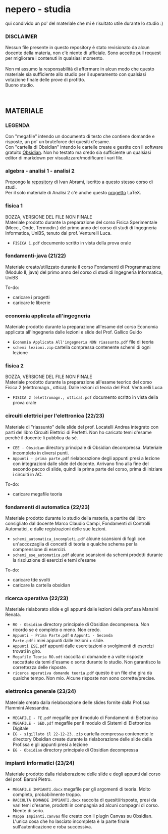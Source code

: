 # nepero - studia
qui condivido un po' del materiale che mi è risultato utile durante lo studio :)

### DISCLAIMER
Nessun file presente in questo repository è stato revisionato da alcun docente della materia, non c'è niente di ufficiale. Sono accette pull request per migliorare i contenuti in qualsiasi momento.
<br><br>
Non mi assumo la responsabilità di affermare in alcun modo che questo materiale sia sufficiente allo studio per il superamento con qualsiasi votazione finale delle prove di profitto.<br>
Buono studio.

<br>

## MATERIALE

### LEGENDA
Con "megafile" intendo un documento di testo che contiene domande e risposte, un po' un bruteforce dei quesiti d'esame.<br>
Con "cartella di Obsidian" intendo le cartelle create e gestite con il software gratuito [Obsidian](https://obsidian.md/). Non ho testato ma credo sia sufficiente un qualsiasi editor di markdown per visualizzare/modificare i vari file.

### algebra - analisi 1 - analisi 2
Propongo la [repository](https://github.com/ildivan/ingegneria-informatica/tree/main) di Ivan Abrami, iscritto a questo stesso corso di studi.<br>
Per il solo materiale di Analisi 2 c'è anche questo [progetto](https://github.com/ceres-c/unibs-analisi2) LaTeX.

### fisica 1
BOZZA, VERSIONE DEL FILE NON FINALE<br>
Materiale prodotto durante la preparazione del corso Fisica Sperimentale (Mecc., Onde, Termodin.) del primo anno del corso di studi di Ingegneria Informatica, UniBS, tenuto dal prof. Venturelli Luca.
- <code>FISICA 1.pdf</code> documento scritto in vista della prova orale

### fondamenti-java (21/22)
<p>Materiale creato/utilizzato durante il corso Fondamenti di Programmazione (Modulo II, java) del primo anno del corso di studi di Ingegneria Informatica, UniBS</p>

To-do:
- caricare i progetti
- caricare le librerie 

### economia applicata all'ingegneria
Materiale prodotto durante la preparazione all'esame del corso Economia applicata all'Ingegneria dalle lezioni e slide del Prof. Gallico Guido
- <code>Economia Applicata All'ingegneria NON riassunto.pdf</code> file di teoria
- <code>schemi lezioni.zip</code> cartella compressa contenente schemi di ogni lezione 

### fisica 2
BOZZA, VERSIONE DEL FILE NON FINALE<br>
Materiale prodotto durante la preparazione all'esame teorico del corso Fisica 2 (elettromagn., ottica). Dalle lezioni di teoria del Prof. Venturelli Luca
- <code>FISICA 2 (elettromagn., ottica).pdf</code> documento scritto in vista della prova orale

### circuiti elettrici per l'elettronica (22/23)
Materiale di "riassunto" delle slide del prof. Locatelli Andrea integrato con parti del libro Circuiti Elettrici di Perfetti. Non ho caricato temi d'esame perchè il docente li pubblica da sé.
- <code>CEE - Obsidian</code> directory principale di Obsidian decompressa. Materiale incompleto in diversi punti.
- <code>Appunti - prima parte.pdf</code> rielaborazione degli appunti presi a lezione con integrazioni dalle slide del docente. Arrivano fino alla fine del secondo pacco di slide, quindi la prima parte del corso, prima di iniziare i circuiti in AC.

To-do:
- caricare megafile teoria

### fondamenti di automatica (22/23)
Materiale prodotto durante lo studio della materia, a partire dal libro consigliato dal docente Marco Claudio Campi, Fondamenti di Controlli Automatici, e dalle registrazioni delle sue lezioni.
- <code>schemi_automatica_incompleti.pdf</code> alcune scansioni di fogli con un'accozzaglia di concetti di teoria e qualche schema per la comprensione di esercizi.
- <code>schemi_ese_automatica.pdf</code> alcune scansioni da schemi prodotti durante la risoluzione di esercizi e temi d'esame

To-do:
- caricare tde svolti
- caricare la cartella obsidian 

### ricerca operativa (22/23)
Materiale rielaborato slide e gli appunti dalle lezioni della prof.ssa Mansini Renata.
- <code>RO - Obsidian</code> directory principale di Obsidian decompressa. Non ricordo se è completo o meno. Non credo.
- <code>Appunti - Prima Parte.pdf</code> e <code>Appunti - Seconda Parte.pdf</code> i miei appunti dalle lezioni + slide.
- <code>Appunti ESE.pdf</code> appunti dalle esercitazioni o svolgimenti di esercizi trovati in giro. 
- <code>Megafile Teoria RO.odt</code> raccolta di domande e a volte risposte raccattate da temi d'esame o sorte durante lo studio. Non garantisco la correttezza delle risposte.
- <code>ricerca operativa domande teoria.pdf</code> questo è un file che gira da qualche tempo. Non mio. Alcune risposte non sono corrette/precise.

### elettronica generale (23/24)
Materiale creato dalla rielaborazione delle slides fornite dalla Prof.ssa Flammini Alessandra.
- <code>MEGAFILE - FE.pdf</code> megafile per il modulo di Fondamenti di Elettronica
- <code>MEGAFILE - SED.pdf</code> megafile per il modulo di Sistemi di Elettronica Digitale
- <code>EG - sigillato il 22-12-23..zip</code> cartella compressa contenente le directory Obsidian create durante la rielaborazione delle slide della Prof.ssa e gli appunti presi a lezione
- <code>EG - Obsidian</code> directory principale di Obsidian decompressa

### impianti informatici (23/24)
Materiale prodotto dalla rielaborazione delle slide e degli appunti dal corso del prof. Baroni Pietro.
- <code>MEGAFILE IMPIANTI.docx</code> megafile per gli argomenti di teoria. Molto completo, probabilmente troppo.
- <code>RACCOLTA DOMANDE IMPIANTI.docx</code> raccolta di quesiti/risposte, presi da vari temi d'esame, prodotti in compagnia ad alcuni compagni di corso. Niente di serio. 
- <code>Mappa Impianti.canvas</code> file creato con il plugin Canvas su Obsidian. L'unica cosa che ho lasciato incompleta è la parte finale sull'autenticazione e roba successiva.
